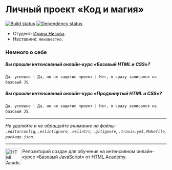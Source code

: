# Личный проект «Код и магия»

[![Build status][travis-image]][travis-url]
[![Dependency status][dependency-image]][dependency-url]

* Студент: [Ирина Низова](https://htmlacademy.ru/profile/id72930).
* Наставник: `Неизвестно`.

### Немного о себе

##### Вы прошли интенсивный онлайн-курс «Базовый HTML и CSS»?
`Да, успешно | Да, но не защитил проект | Нет, я сразу записался на базовый JS`.

##### Вы прошли интенсивный онлайн-курс «Продвинутый HTML и CSS»?
`Да, успешно | Да, но не защитил проект | Нет, я сразу записался на базовый JS`.

---

_Не удаляйте и не обращайте внимание на файлы:_<br>
_`.editorconfig`, `.eslintignore`, `.eslintrc`, `.gitignore`, `.travis.yml`, `Makefile`, `package.json`._

---

<a href="https://htmlacademy.ru/js_intensive"><img align="left" width="50" height="50" title="HTML Academy" src="https://up.htmlacademy.ru/static/img/intensive/javascript/logo-for-github.svg"></a>

Репозиторий создан для обучения на интенсивном онлайн-курсе «[Базовый JavaScript](https://htmlacademy.ru/js_intensive)» от [HTML Academy](https://htmlacademy.ru).

[travis-image]: https://travis-ci.org/js-htmlacademy/72930-code-and-magick.svg?branch=master
[travis-url]: https://travis-ci.org/js-htmlacademy/72930-code-and-magick
[dependency-image]: https://david-dm.org/js-htmlacademy/72930-code-and-magick.svg?style=flat-square
[dependency-url]: https://david-dm.org/js-htmlacademy/72930-code-and-magick
